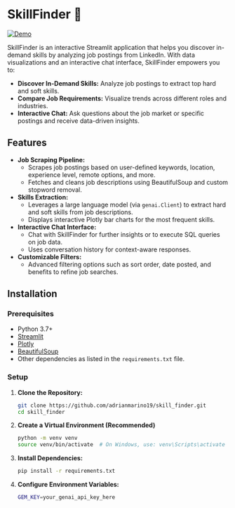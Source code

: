 # SkillFinder 🔭

[![Demo](https://img.shields.io/badge/Demo-SkillFinder_Streamlit-blue)](https://skillfinder.streamlit.app/)

SkillFinder is an interactive Streamlit application that helps you discover in-demand skills by analyzing job postings from LinkedIn. With data visualizations and an interactive chat interface, SkillFinder empowers you to:

- **Discover In-Demand Skills:** Analyze job postings to extract top hard and soft skills.
- **Compare Job Requirements:** Visualize trends across different roles and industries.
- **Interactive Chat:** Ask questions about the job market or specific postings and receive data-driven insights.

## Features

- **Job Scraping Pipeline:**  
  - Scrapes job postings based on user-defined keywords, location, experience level, remote options, and more.
  - Fetches and cleans job descriptions using BeautifulSoup and custom stopword removal.
- **Skills Extraction:**  
  - Leverages a large language model (via `genai.Client`) to extract hard and soft skills from job descriptions.
  - Displays interactive Plotly bar charts for the most frequent skills.
- **Interactive Chat Interface:**  
  - Chat with SkillFinder for further insights or to execute SQL queries on job data.
  - Uses conversation history for context-aware responses.
- **Customizable Filters:**  
  - Advanced filtering options such as sort order, date posted, and benefits to refine job searches.

## Installation

### Prerequisites

- Python 3.7+
- [Streamlit](https://streamlit.io/)
- [Plotly](https://plotly.com/python/)
- [BeautifulSoup](https://www.crummy.com/software/BeautifulSoup/bs4/doc/)
- Other dependencies as listed in the `requirements.txt` file.

### Setup

1. **Clone the Repository:**

   ```bash
   git clone https://github.com/adrianmarino19/skill_finder.git
   cd skill_finder

2. **Create a Virtual Environment (Recommended)**

    ```bash
    python -m venv venv
    source venv/bin/activate  # On Windows, use: venv\Scripts\activate

3. **Install Dependencies:**

    ```bash
    pip install -r requirements.txt

4. **Configure Environment Variables:**

    ```bash
    GEM_KEY=your_genai_api_key_here
